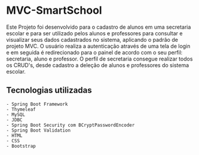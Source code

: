 # MVC-SmartSchool

Este Projeto foi desenvolvido para o cadastro de alunos em uma secretaria escolar e para ser utilizado pelos alunos e professores para consultar e visualizar seus dados cadastrados no sistema, aplicando o padrão de projeto MVC. O usuário realiza a autenticação através de uma tela de login e em seguida é redirecionado para o painel de acordo com o seu perfil: secretaria, aluno e professor. O perfil de secretaria consegue realizar todos os CRUD's, desde cadastro a deleção de alunos e professores do sistema escolar.

## Tecnologias utilizadas

    - Spring Boot Framework
    - Thymeleaf
    - MySQL
    - JDBC
    - Spring Boot Security com BCryptPasswordEncoder
    - Spring Boot Validation
    - HTML
    - CSS
    - Bootstrap
